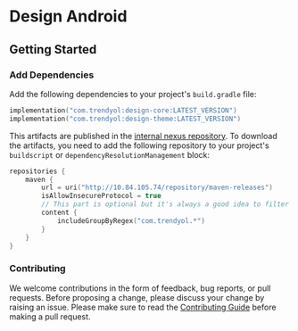 # Design Android

## Getting Started

### Add Dependencies

Add the following dependencies to your project's `build.gradle` file:

```kotlin
implementation("com.trendyol:design-core:LATEST_VERSION")
implementation("com.trendyol:design-theme:LATEST_VERSION")
```

This artifacts are published in the [internal nexus repository](http://10.84.105.74/).
To download the artifacts, you need to add the following repository to
your project's `buildscript` or `dependencyResolutionManagement` block:

```kotlin
repositories {
    maven {
        url = uri("http://10.84.105.74/repository/maven-releases")
        isAllowInsecureProtocol = true
        // This part is optional but it's always a good idea to filter the dependencies to look for
        content { 
            includeGroupByRegex("com.trendyol.*")
        }
    }
}
```

### Contributing

We welcome contributions in the form of feedback, bug reports, or pull requests.
Before proposing a change, please discuss your change by raising an issue.
Please make sure to read the [Contributing Guide](CONTRIBUTING.md) before making a pull request.
